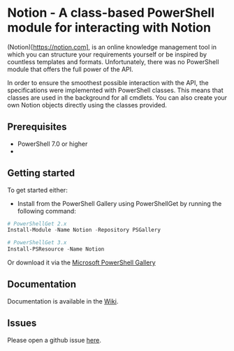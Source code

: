 # Notion - A class-based PowerShell module for interacting with Notion

(Notion)[https://notion.com], is an online knowledge management tool in which you can structure your requirements yourself or be inspired by countless templates and formats. Unfortunately, there was no PowerShell module that offers the full power of the API.

In order to ensure the smoothest possible interaction with the API, the specifications were implemented with PowerShell classes. This means that classes are used in the background for all cmdlets. You can also create your own Notion objects directly using the classes provided.

## Prerequisites

- PowerShell 7.0 or higher
- 
## Getting started

To get started either:

- Install from the PowerShell Gallery using PowerShellGet by running the
  following command:

```PowerShell
# PowerShellGet 2.x
Install-Module -Name Notion -Repository PSGallery

# PowerShellGet 3.x
Install-PSResource -Name Notion
```



Or download it via the [Microsoft PowerShell Gallery](https://www.powershellgallery.com/packages/Notion)
## Documentation
Documentation is available in the [Wiki](https://github.com/fasteiner/Notion/wiki).
## Issues

Please open a github issue [here](https://github.com/fasteiner/Notion/issues).
